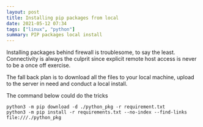 ```yaml
---
layout: post
title: Installing pip packages from local
date: 2021-05-12 07:34
tags: ["linux", "python"]
summary: PIP packages local install
---
```


Installing packages behind firewall is troublesome, to say the least. Connectivity is always the culprit since explicit remote host access is never to be a once off exercise. 

The fall back plan is to download all the files to your local machine, upload to the server in need and conduct a local install.

The command below could do the tricks

```
python3 -m pip download -d ./python_pkg -r requirement.txt
python3 -m pip install -r requirements.txt --no-index --find-links file:///./python_pkg
```